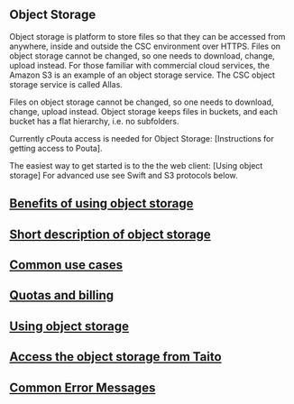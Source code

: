 ## Object Storage

Object storage is platform to store files so that they can be accessed from anywhere, inside and outside
the CSC environment over HTTPS. Files on object storage cannot be changed, so one needs to download, change, upload
instead. For those familiar with commercial cloud services, the
Amazon S3 is an example of an object storage service. The CSC object storage service is called Allas.

Files on object storage cannot be changed, so one needs to download, change, upload
instead. Object storage keeps files in buckets, and each bucket has a flat hierarchy,
i.e. no subfolders.

Currently cPouta access is needed  for Object Storage: [Instructions for getting access to Pouta].

The easiest way to get started is to the the web client: [Using object storage]
For advanced use see Swift and S3 protocols below.

## [Benefits of using object storage](benefits-of-object-storage.md)

## [Short description of object storage](object-storage-definition.md)

## [Common use cases](object-storage-use-cases.md)

## [Quotas and billing](object-storage-quotas-and-billing.md)

## [Using object storage](using-object-storage.md)

## [Access the object storage from Taito](accessing-the-pouta-object-storage-from-taito.md)

## [Common Error Messages](object-storage-error-msgs.md)

